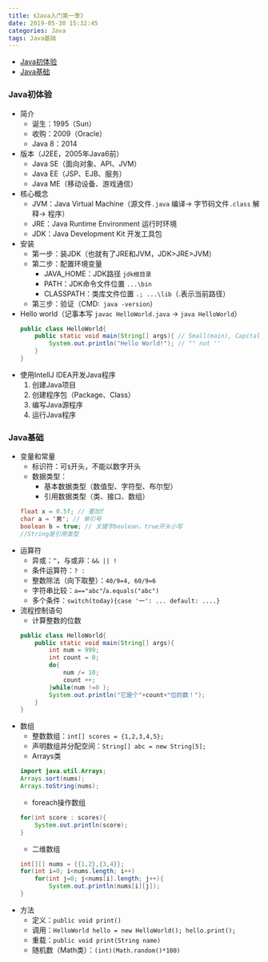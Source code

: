 ```yaml
---
title: 《Java入门第一季》
date: 2019-05-30 15:32:45
categories: Java
tags: Java基础
---
```


- [Java初体验](#Java初体验)
- [Java基础](#Java基础)
<!-- more -->
### Java初体验
- 简介
    - 诞生：1995（Sun）
    - 收购：2009（Oracle）
    - Java 8：2014
- 版本（J2EE，2005年Java6前）
    - Java SE（面向对象、API、JVM）
    - Java EE（JSP、EJB、服务）
    - Java ME（移动设备、游戏通信）
- 核心概念
    - JVM：Java Virtual Machine（源文件`.java` 编译-> 字节码文件`.class` 解释-> 程序）
    - JRE：Java Runtime Environment 运行时环境
    - JDK：Java Development Kit 开发工具包
- 安装
    - 第一步：装JDK（也就有了JRE和JVM，JDK>JRE>JVM）
    - 第二步：配置环境变量
        - JAVA_HOME：JDK路径 `jdk根目录`
        - PATH：JDK命令文件位置 `...\bin`
        - CLASSPATH：类库文件位置 `.; ...\lib`（.表示当前路径）
    - 第三步：验证（CMD:` java -version`）
- Hello world（记事本写 `javac HelloWorld.java` -> `java HelloWorld`）
    ```java
    public class HelloWorld{
        public static void main(String[] args){ // Small(main), Capital(String)
            System.out.println("Hello World!"); // "" not ''
        }
    }
    ```
- 使用IntellJ IDEA开发Java程序
    1. 创建Java项目
    2. 创建程序包（Package、Class）
    3. 编写Java源程序
    4. 运行Java程序

### Java基础
- 变量和常量
    - 标识符：可`$`开头，不能以数字开头
    - 数据类型：
        - 基本数据类型（数值型、字符型、布尔型）
        - 引用数据类型（类、接口、数组）
    ```java
    float x = 0.5f; // 要加f
    char a = '男'; // 单引号
    boolean b = true; // 关键字boolean，true开头小写
    //String是引用类型
    ```
- 运算符
    - 异或：`^`，与或非：`&& || !`
    - 条件运算符：`? :`
    - 整数除法（向下取整）：`40/9=4, 60/9=6`
    - 字符串比较：`a=="abc"`/`a.equals("abc")`
    - 多个条件：`switch(today){case '一': ... default: ....}`
- 流程控制语句
    - 计算整数的位数
    ```java
    public class HelloWorld{
        public static void main(String[] args){
            int num = 999;
            int count = 0;
            do{
                num /= 10;
                count ++;
            }while(num !=0 );        
            System.out.println("它是个"+count+"位的数！");
        }
    }
    ```
- 数组
    - 整数数组：`int[] scores = {1,2,3,4,5};`
    - 声明数组并分配空间：`String[] abc = new String[5];`
    - Arrays类
    ```java
    import java.util.Arrays;
    Arrays.sort(nums);
    Arrays.toString(nums);
    ```
    - foreach操作数组
    ```java
    for(int score : scores){
        System.out.println(score);
    }
    ```
    - 二维数组
    ```java
    int[][] nums = {{1,2},{3,4}};
    for(int i=0; i<nums.length; i++)
        for(int j=0; j<nums[i].length; j++){
            System.out.println(nums[i][j]);
    }
    ```
- 方法
    - 定义：`public void print()`
    - 调用：`HelloWorld hello = new HelloWorld(); hello.print();`
    - 重载：`public void print(String name)`
    - 随机数（Math类）：`(int)(Math.random()*100)`
